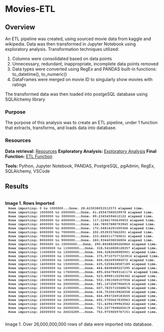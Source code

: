 # Movies-ETL
## Overview
An ETL pipeline was created, using sourced movie data from kaggle and wikipedia. Data was then transformed in Jupyter Notebook using exploratory analysis. Transformation techniques utilized:
1. Columns were consolidated based on data points
2. Unnecessary, redundant, inappropriate, incomplete data points removed 
3. Data types were converted using RegEx and PANDAS built-in functions: to_datetime(), to_numeric()
4. DataFrames were merged on movie ID to singularly show movies with ratings

The transformed data was then loaded into postgeSQL database using SQLAlchemy library

### Purpose
The purpose of this analysis was to create an ETL pipeline, under 1 function that extracts, transforms, and loads data into database. 

### Resources
**Data retrieval:** [Resources](/Resources/)
**Exploratory Analysis:** [Exploratory Analysis](/Exploratory_analysis/)
**Final Function:** [ETL Function](/ETL_pipeline.py)

**Tools:** Python, Jupyter Notebook, PANDAS, PostgreSQL, pgAdmin, RegEx, SQLAlchemy, VSCode
<br>

## Results
<br>**Image 1. Rows Imported**
<br>![Image link](/Resources/Ratings_load.png)
<br>
<br>Image 1. Over 26,000,000,000 rows of data were imported into database.
<br>
